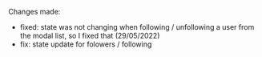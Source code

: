 Changes made:

- fixed: state was not changing when following / unfollowing a user from the modal list, so I fixed that (29/05/2022)
- fix: state update for folowers / following
